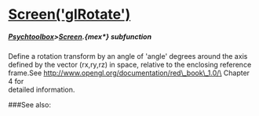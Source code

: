 # [Screen('glRotate')](Screen-glRotate) 
##### [Psychtoolbox](Psychtoolbox)>[Screen](Screen).{mex*} subfunction


Define a rotation transform by an angle of 'angle' degrees around the axis  
defined by the vector (rx,ry,rz) in space, relative to the enclosing reference  
frame.See <http://www.opengl.org/documentation/red\_book\_1.0/\> Chapter 4 for  
detailed information.  


###See also:

